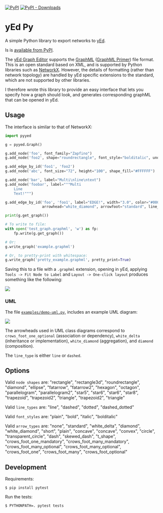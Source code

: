[![PyPI](https://img.shields.io/pypi/v/pyyed)](https://pypi.org/project/pyyed)
[![PyPI - Downloads](https://img.shields.io/pypi/dm/pyyed)](https://pypi.org/project/pyyed)

# yEd Py

A simple Python library to export networks to [yEd](http://www.yworks.com/en/products_yed_about.html).

Is is [available from PyPI](https://pypi.org/project/pyyed/).

The [yEd Graph Editor](https://www.yworks.com/products/yed) supports the [GraphML](http://graphml.graphdrawing.org/) ([GraphML Primer](http://graphml.graphdrawing.org/primer/graphml-primer.html)) file format. 
This is an open standard based on XML, and is supported by Python libraries such as [NetworkX](https://networkx.github.io/).
However, the details of formatting (rather than network topology) are handled by yEd specific extensions to the standard, which are not supported by other libraries.
 
I therefore wrote this library to provide an easy interface that lets you specify how a graph should look, and generates corresponding graphML that can be opened in yEd.

## Usage
The interface is similar to that of NetworkX:

```python
import pyyed

g = pyyed.Graph()

g.add_node('foo', font_family="Zapfino")
g.add_node('foo2', shape="roundrectangle", font_style="bolditalic", underlined_text="true")

g.add_edge_by_id('foo1', 'foo2')
g.add_node('abc', font_size="72", height="100", shape_fill="#FFFFFF")

g.add_node('bar', label="Multi\nline\ntext")
g.add_node('foobar', label="""Multi
    Line
    Text!""")

g.add_edge_by_id('foo', 'foo1', label="EDGE!", width="3.0", color="#0000FF",
                 arrowhead="white_diamond", arrowfoot="standard", line_type="dotted")

print(g.get_graph())

# To write to file:
with open('test_graph.graphml', 'w') as fp:
    fp.write(g.get_graph())

# Or:
g.write_graph('example.graphml')

# Or, to pretty-print with whitespace:
g.write_graph('pretty_example.graphml', pretty_print=True)

```

Saving this to a file with a ``.graphml`` extension, opening in yEd, applying  ``Tools -> Fit Node to Label`` and ``Layout -> One-click layout`` produces something like the following:

![](example.png)

### UML
The file [``examples/demo-uml.py``](./examples/demo-uml.py), includes an example UML diagram:

![](example-UML.png)

The arrowheads used in UML class diagrams correspond to ``crows_foot_one_optional`` (association or dependency), ``white_delta`` (inheritance or implementation), ``white_diamond`` (aggregation), and ``diamond`` (composition).

 The ``line_type`` is either ``line`` or ``dashed``.




## Options

Valid ``node shapes`` are: "rectangle", "rectangle3d", "roundrectangle", "diamond", "ellipse", "fatarrow", "fatarrow2", "hexagon", "octagon", "parallelogram", "parallelogram2", "star5", "star6", "star6", "star8", "trapezoid", "trapezoid2", "triangle", "trapezoid2", "triangle"

Valid ``line_types`` are: "line", "dashed", "dotted", "dashed_dotted"

Valid ``font_styles`` are: "plain", "bold", "italic", "bolditalic"

Valid ``arrow_types`` are: "none", "standard", "white_delta", "diamond", "white_diamond", "short", "plain", "concave", "concave", "convex", "circle", "transparent_circle", "dash", "skewed_dash", "t_shape", "crows_foot_one_mandatory", "crows_foot_many_mandatory", "crows_foot_many_optional", "crows_foot_many_optional", "crows_foot_one", "crows_foot_many", "crows_foot_optional"

## Development

Requirements:

    $ pip install pytest

Run the tests:

    $ PYTHONPATH=. pytest tests
